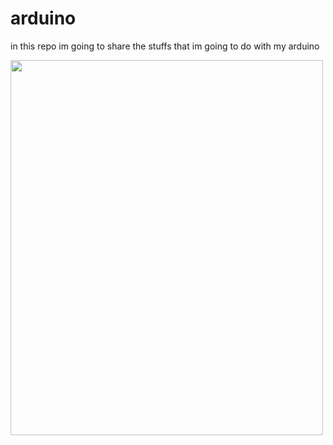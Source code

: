 # arduino
in this repo im going to share the stuffs that im going to do with my arduino

  <img width="500" height="600" src="https://media.discordapp.net/attachments/744419261086433282/801821051406516244/VID-20210121-WA0003.gif?width=231&height=412">
